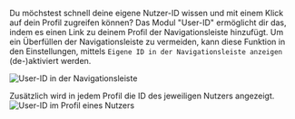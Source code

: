 Du möchstest schnell deine eigene Nutzer-ID wissen und mit einem Klick auf dein Profil zugreifen können?
Das Modul "User-ID" ermöglicht dir das, indem es einen Link zu deinem Profil der Navigationsleiste hinzufügt.
Um ein Überfüllen der Navigationsleiste zu vermeiden, kann diese Funktion in den Einstellungen, mittels
 `Eigene ID in der Navigationsleiste anzeigen` (de-)aktiviert werden.

![User-ID in der Navigationsleiste](./navbar.png)

Zusätzlich wird in jedem Profil die ID des jeweiligen Nutzers angezeigt.
![User-ID im Profil eines Nutzers](./profile.png)
